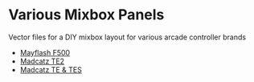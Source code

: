 # Various Mixbox Panels
Vector files for a DIY mixbox layout for various arcade controller brands 

* [Mayflash F500](https://github.com/lulzsun/Various-Mixbox-Panels/tree/master/Mayflash%20F500)
* [Madcatz TE2](https://github.com/lulzsun/Various-Mixbox-Panels/tree/master/Madcatz%20TE2)
* [Madcatz TE & TES](https://github.com/lulzsun/Various-Mixbox-Panels/tree/master/Madcatz%20TE%20%26%20TES)
